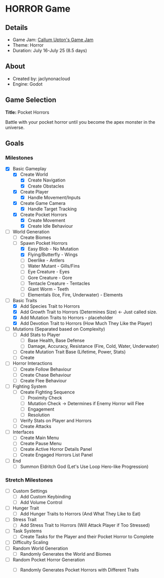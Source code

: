 # HORROR Game
## Details
* Game Jam: [Callum Upton's Game Jam](https://itch.io/jam/callum-uptons-game-jam)
* Theme: Horror
* Duration: July 16-July 25 (8.5 days)

## About
* Created by: jaclynonacloud
* Engine: Godot


## Game Selection
**Title:** Pocket Horrors

Battle with your pocket horror until you become the apex monster in the universe.


## Goals
### Milestones
- [x] Basic Gameplay
    - [x] Create World
        - [x] Create Navigation
        - [x] Create Obstacles
    - [x] Create Player
        - [x] Handle Movement/Inputs
    - [x] Create Game Camera
        - [x] Handle Target Tracking
    - [x] Create Pocket Horrors
        - [x] Create Movement
        - [x] Create Idle Behaviour
- [ ] World Generation
    - [ ] Create Biomes
    - [ ] Spawn Pocket Horrors
        - [x] Easy Blob - No Mutation
        - [x] Flying/Butterfly - Wings
        - [ ] Deerlike - Antlers
        - [ ] Water Mutant - Gills/Fins
        - [ ] Eye Creature - Eyes
        - [ ] Gore Creature - Gore
        - [ ] Tentacle Creature - Tentacles
        - [ ] Giant Worm - Teeth
        - [ ] Elementals (Ice, Fire, Underwater) - Elements
- [ ] Basic Traits
    - [x] Add Species Trait to Horrors
    - [x] Add Growth Trait to Horrors (Determines Size) <- Just called size.
    - [x] Add Mutation Traits to Horrors - placeholder
    - [x] Add Devotion Trait to Horrors (How Much They Like the Player)
- [ ] Mutations (Separated based on Complexity)
    - [ ] Add Stats to Player
        - [ ] Base Health, Base Defense
        - [ ] Damage, Accuracy, Resistance (Fire, Cold, Water, Underwater)
    - [ ] Create Mutation Trait Base (Lifetime, Power, Stats)
    - [ ] Create
- [ ] Horror Interactions
    - [ ] Create Follow Behaviour
    - [ ] Create Chase Behaviour
    - [ ] Create Flee Behaviour
- [ ] Fighting System
    - [ ] Create Fighting Sequence
        - [ ] Proximity Check
        - [ ] Mutation Check -> Determines if Enemy Horror will Flee
        - [ ] Engagement
        - [ ] Resolution
    - [ ] Verify Stats on Player and Horrors
    - [ ] Create Attacks
- [ ] Interfaces
    - [ ] Create Main Menu
    - [ ] Create Pause Menu
    - [ ] Create Active Horror Details Panel
    - [ ] Create Engaged Horrors List Panel
- [ ] End
    - [ ] Summon Eldritch God (Let's Use Loop Hero-like Progression)

### Stretch Milestones
- [ ] Custom Settings
    - [ ] Add Custom Keybinding
    - [ ] Add Volume Control
- [ ] Hunger Trait
    - [ ] Add Hunger Traits to Horrors (And What They Like to Eat)
- [ ] Stress Trait
    - [ ] Add Stress Trait to Horrors (Will Attack Player if Too Stressed)
- [ ] Task Systems
    - [ ] Create Tasks for the Player and their Pocket Horror to Complete
- [ ] Difficulty Scaling
- [ ] Random World Generation
    - [ ] Randomly Generates the World and Biomes
- [ ] Random Pocket Horror Generation
    - [ ] Randomly Generates Pocket Horrors with Different Traits

